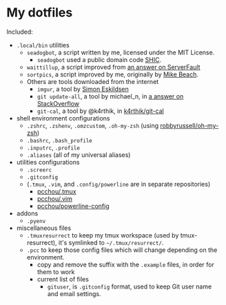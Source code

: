 My dotfiles
===========

Included:
* `.local/bin` utilities
  * `seadogbot`, a script written by me, licensed under the MIT License.
    * `seadogbot` used a public domain code [SHIC](http://github.com/halhen/shic).
  * `waittillup`, a script improved from [an answer on ServerFault](http://serverfault.com/a/545408)
  * `sortpics`, a script improved by me, originally by [Mike Beach](http://mikebeach.org/?p=4729).
  * Others are tools downloaded from the internet
    * `imgur`, a tool by [Simon Eskildsen](http://sirupsen.com/a-simple-imgur-bash-screenshot-utility/)
    * `git update-all`, a tool by michael_n, in [a answer on StackOverflow](http://stackoverflow.com/a/17180894/4537037)
    * `git-cal`, a tool by @k4rthik, in [k4rthik/git-cal](https://github.com/k4rthik/git-cal)
* shell environment configurations
  * `.zshrc`, `.zshenv`, `.omzcustom`, `.oh-my-zsh` (using [robbyrussell/oh-my-zsh](robbyrussell/oh-my-zsh/))
  * `.bashrc`, `.bash_profile`
  * `.inputrc`, `.profile`
  * `.aliases` (all of my universal aliases)
* utilities configurations
  * `.screerc`
  * `.gitconfig`
  * (`.tmux`, `.vim`, and `.config/powerline` are in separate repositories)
    * [pcchou/.tmux](https://github.com/pcchou/.tmux)
    * [pcchou/.vim](https://github.com/pcchou/.vim)
    * [pcchou/powerline-config](https://github.com/pcchou/powerline-config)
* addons
  * `.pyenv`
* miscellaneous files
  * `.tmuxresurrect` to keep my tmux workspace (used by tmux-resurrect), it's symlinked to `~/.tmux/resurrect/`.
  * `.pcc` to keep those config files which will change depending on the environment.
    * copy and remove the suffix with the `.example` files, in order for them to work
    * current list of files
      * `gituser`, is `.gitconfig` format, used to keep Git user name and email settings.
